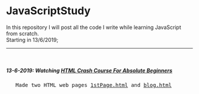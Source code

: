# JavaScriptStudy
In this repository I will post all the code I write while learning JavaScript from scratch. 
<br>Starting in 13/6/2019;
<hr> <br>
<h5>13-6-2019: Watching <a href="https://www.youtube.com/watch?v=UB1O30fR-EE">HTML Crash Course For Absolute Beginners </a> </h5>
<pre>   Made two HTML web pages <a href="http://htmlpreview.github.com/?https://github.com/AhmedSakr01/JavaScriptStudy/blob/master/HTML_files_Vcode/1stPage.html">1stPage.html</a> and <a href="http://htmlpreview.github.com/?https://github.com/AhmedSakr01/JavaScriptStudy/blob/master/HTML_files_Vcode/blog.html">blog.html</a></pre>
